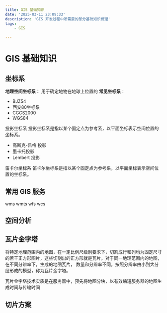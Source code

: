 ```yaml
---
title: GIS 基础知识
date: '2025-03-11 23:09:33'
description: 'GIS 开发过程中所需要的部分基础知识梳理'
tags:
    - GIS

---
```


# GIS 基础知识

## 坐标系

**地理空间坐标系：**
用于确定地物在地球上位置的
**常见坐标系**：
- BJZ54
- 西安80坐标系
- CGCS2000
- WGS84

投影坐标系
投影坐标系是指以某个固定点为参考系，以平面坐标表示空间位置的坐标系。
- 高斯克-吕格  投影
- 墨卡托投影
- Lembert 投影

笛卡尔坐标系
笛卡尔坐标系是指以某个固定点为参考系，以平面坐标表示空间位置的坐标系。



## 常用 GIS 服务

wms
wmts
wfs
wcs

## 空间分析

## 瓦片金字塔
将特定地理范围内的地图，在一定比例尺级别要求下，切割成行和列均为固定尺寸的若干正方形图片，这些切割出的正方形就是瓦片。对于同一地理范围内的地图，在不同分辨率下，生成的地图瓦片，
数量和分辨率不同，按照分辨率由小到大分层形成的模型，称为瓦片金字塔。

瓦片金字塔技术实质是在服务器中，预先将地图分块，以有效缩短服务器的地图生成时间与传输时间

## 切片方案

